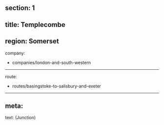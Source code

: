 ﻿section: 1
----
title: Templecombe 
----
region: Somerset
----
company:
- companies/london-and-south-western
----
route:
- routes/basingstoke-to-salisbury-and-exeter
----
meta:
----
text: (Junction)